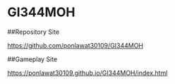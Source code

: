 # GI344MOH
##Repository Site 

https://github.com/ponlawat30109/GI344MOH

##Gameplay Site

https://ponlawat30109.github.io/GI344MOH/index.html
